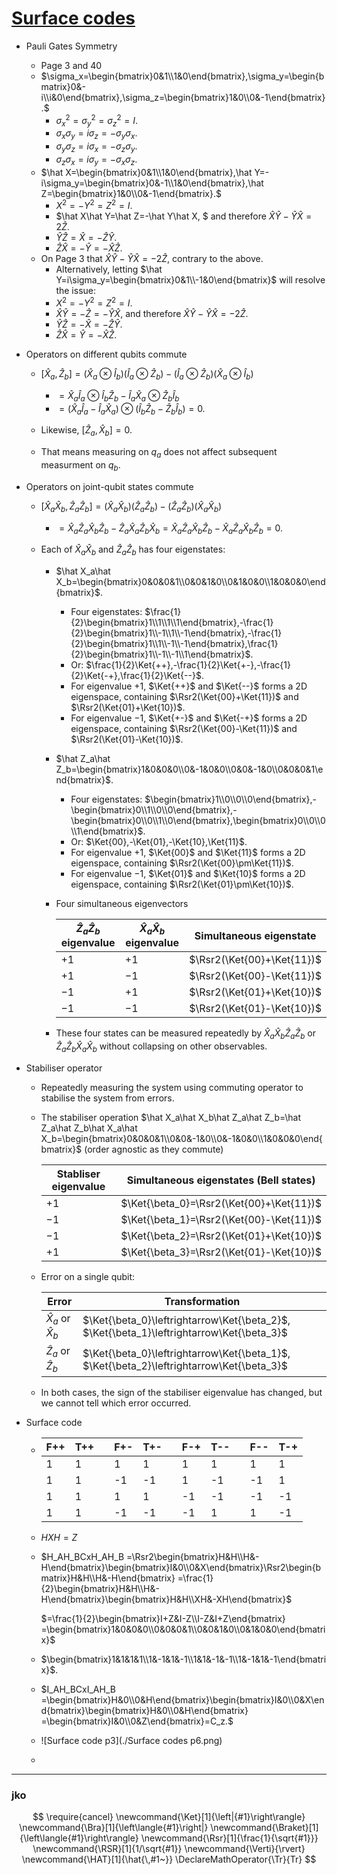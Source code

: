 # [Surface codes](https://arxiv.org/pdf/1208.0928.pdf)

- Pauli Gates Symmetry
  - Page 3 and 40
  - $\sigma_x=\begin{bmatrix}0&1\\1&0\end{bmatrix},\sigma_y=\begin{bmatrix}0&-i\\i&0\end{bmatrix},\sigma_z=\begin{bmatrix}1&0\\0&-1\end{bmatrix}.$
    - $\sigma_x^2=\sigma_y^2=\sigma_z^2=I.$
    - $\sigma_x\sigma_y=i\sigma_z=-\sigma_y\sigma_x.$
    - $\sigma_y\sigma_z=i\sigma_x=-\sigma_z\sigma_y.$
    - $\sigma_z\sigma_x=i\sigma_y=-\sigma_x\sigma_z.$
  - $\hat X=\begin{bmatrix}0&1\\1&0\end{bmatrix},\hat Y=-i\sigma_y=\begin{bmatrix}0&-1\\1&0\end{bmatrix},\hat Z=\begin{bmatrix}1&0\\0&-1\end{bmatrix}.$
    - $X^2=-Y^2=Z^2=I.$
    - $\hat X\hat Y=\hat Z=-\hat Y\hat X, $ and therefore $\hat X\hat Y-\hat Y\hat X=2\hat Z.$
    - $\hat Y\hat Z=\hat X=-\hat Z\hat Y.$
    - $\hat Z\hat X=-\hat Y=-\hat X\hat Z.$
  - On Page 3 that $\hat X\hat Y-\hat Y\hat X=-2\hat Z$, contrary to the above.
    - Alternatively, letting $\hat Y=i\sigma_y=\begin{bmatrix}0&1\\-1&0\end{bmatrix}$ will resolve the issue:
    - $X^2=-Y^2=Z^2=I.$
    - $\hat X\hat Y=-\hat Z=-\hat Y\hat X,$ and therefore $\hat X\hat Y-\hat Y\hat X=-2\hat Z.$
    - $\hat Y\hat Z=-\hat X=-\hat Z\hat Y.$
    - $\hat Z\hat X=\hat Y=-\hat X\hat Z.$

- Operators on different qubits commute
  - $[\hat X_a,\hat Z_b]=(\hat X_a\otimes\hat I_b)(\hat I_a\otimes\hat Z_b)-(\hat I_a\otimes\hat Z_b)(\hat X_a\otimes\hat I_b)$
    - $=\hat X_a\hat I_a\otimes\hat I_b\hat Z_b-\hat I_a\hat X_a\otimes\hat Z_b\hat I_b$
    - $=(\hat X_a\hat I_a-\hat I_a\hat X_a)\otimes(\hat I_b\hat Z_b-\hat Z_b\hat I_b)=0.$

  - Likewise, $[\hat Z_a,\hat X_b]=0.$
  - That means measuring on $q_a$ does not affect subsequent measurment on $q_b$.

- Operators on joint-qubit states commute
  - $[\hat X_a\hat X_b,\hat Z_a\hat Z_b]=(\hat X_a\hat X_b)(\hat Z_a\hat Z_b)-(\hat Z_a\hat Z_b)(\hat X_a\hat X_b)$
    - $=\hat X_a\hat Z_a\hat X_b\hat Z_b-\hat Z_a\hat X_a\hat Z_b\hat X_b=\hat X_a\hat Z_a\hat X_b\hat Z_b-\hat X_a\hat Z_a\hat X_b\hat Z_b=0.$

  - Each of $\hat X_a\hat X_b$ and $\hat Z_a\hat Z_b$ has four eigenstates:
    - $\hat X_a\hat X_b=\begin{bmatrix}0&0&0&1\\0&0&1&0\\0&1&0&0\\1&0&0&0\end{bmatrix}$.
      - Four eigenstates: $\frac{1}{2}\begin{bmatrix}1\\1\\1\\1\end{bmatrix},-\frac{1}{2}\begin{bmatrix}1\\-1\\1\\-1\end{bmatrix},-\frac{1}{2}\begin{bmatrix}1\\1\\-1\\-1\end{bmatrix},\frac{1}{2}\begin{bmatrix}1\\-1\\-1\\1\end{bmatrix}$.
      - Or: $\frac{1}{2}\Ket{++},-\frac{1}{2}\Ket{+-},-\frac{1}{2}\Ket{-+},\frac{1}{2}\Ket{--}$.
      - For eigenvalue $+1$, $\Ket{++}$ and $\Ket{--}$ forms a 2D eigenspace, containing $\Rsr2(\Ket{00}+\Ket{11})$ and $\Rsr2(\Ket{01}+\Ket{10})$.
      - For eigenvalue $-1$, $\Ket{+-}$ and $\Ket{-+}$ forms a 2D eigenspace, containing $\Rsr2(\Ket{00}-\Ket{11})$ and $\Rsr2(\Ket{01}-\Ket{10})$.

    - $\hat Z_a\hat Z_b=\begin{bmatrix}1&0&0&0\\0&-1&0&0\\0&0&-1&0\\0&0&0&1\end{bmatrix}$.
      - Four eigenstates: $\begin{bmatrix}1\\0\\0\\0\end{bmatrix},-\begin{bmatrix}0\\1\\0\\0\end{bmatrix},-\begin{bmatrix}0\\0\\1\\0\end{bmatrix},\begin{bmatrix}0\\0\\0\\1\end{bmatrix}$.
      - Or: $\Ket{00},-\Ket{01},-\Ket{10},\Ket{11}$.
      - For eigenvalue $+1$, $\Ket{00}$ and $\Ket{11}$ forms a 2D eigenspace, containing $\Rsr2(\Ket{00}\pm\Ket{11})$.
      - For eigenvalue $-1$, $\Ket{01}$ and $\Ket{10}$ forms a 2D eigenspace, containing $\Rsr2(\Ket{01}\pm\Ket{10})$.

    - Four simultaneous eigenvectors

      | $\hat Z_a\hat Z_b$ eigenvalue | $\hat X_a\hat X_b$ eigenvalue | Simultaneous eigenstate    |
      | ----------------------------- | ----------------------------- | -------------------------- |
      | $+1$                          | $+1$                          | $\Rsr2(\Ket{00}+\Ket{11})$ |
      | $+1$                          | $-1$                          | $\Rsr2(\Ket{00}-\Ket{11})$ |
      | $-1$                          | $+1$                          | $\Rsr2(\Ket{01}+\Ket{10})$ |
      | $-1$                          | $-1$                          | $\Rsr2(\Ket{01}-\Ket{10})$ |

    - These four states can be measured repeatedly by $\hat X_a\hat X_b\hat Z_a\hat Z_b$ or $\hat Z_a\hat Z_b\hat X_a\hat X_b$ without collapsing on other observables.

- Stabiliser operator

  - Repeatedly measuring the system using commuting operator to stabilise the system from errors.

  - The stabiliser operation $\hat X_a\hat X_b\hat Z_a\hat Z_b=\hat Z_a\hat Z_b\hat X_a\hat X_b=\begin{bmatrix}0&0&0&1\\0&0&-1&0\\0&-1&0&0\\1&0&0&0\end{bmatrix}$ (order agnostic as they commute)

    | Stabliser eigenvalue | Simultaneous eigenstates (Bell states)   |
    | -------------------- | ---------------------------------------- |
    | $+1$                 | $\Ket{\beta_0}=\Rsr2(\Ket{00}+\Ket{11})$ |
    | $-1$                 | $\Ket{\beta_1}=\Rsr2(\Ket{00}-\Ket{11})$ |
    | $-1$                 | $\Ket{\beta_2}=\Rsr2(\Ket{01}+\Ket{10})$ |
    | $+1$                 | $\Ket{\beta_3}=\Rsr2(\Ket{01}-\Ket{10})$ |

  - Error on a single qubit:

    | Error                    | Transformation                                               |
    | ------------------------ | ------------------------------------------------------------ |
    | $\hat X_a$ or $\hat X_b$ | $\Ket{\beta_0}\leftrightarrow\Ket{\beta_2}$, $\Ket{\beta_1}\leftrightarrow\Ket{\beta_3}$ |
    | $\hat Z_a$ or $\hat Z_b$ | $\Ket{\beta_0}\leftrightarrow\Ket{\beta_1}$, $\Ket{\beta_2}\leftrightarrow\Ket{\beta_3}$ |

  - In both cases, the sign of the stabiliser eigenvalue has changed, but we cannot tell which error occurred.

- Surface code

  - | F++  | T++  |      | F+-  | T+-  |      | F-+  | T--  |      | F--  | T-+  |
    | ---- | ---- | ---- | ---- | ---- | ---- | ---- | ---- | ---- | ---- | ---- |
    | 1    | 1    |      | 1    | 1    |      | 1    | 1    |      | 1    | 1    |
    | 1    | 1    |      | -1   | -1   |      | 1    | -1   |      | -1   | 1    |
    | 1    | 1    |      | 1    | 1    |      | -1   | -1   |      | -1   | -1   |
    | 1    | 1    |      | -1   | -1   |      | -1   | 1    |      | 1    | -1   |

  - $HXH=Z$

  - $H_AH_BCxH_AH_B
    =\Rsr2\begin{bmatrix}H&H\\H&-H\end{bmatrix}\begin{bmatrix}I&0\\0&X\end{bmatrix}\Rsr2\begin{bmatrix}H&H\\H&-H\end{bmatrix}
    =\frac{1}{2}\begin{bmatrix}H&H\\H&-H\end{bmatrix}\begin{bmatrix}H&H\\XH&-XH\end{bmatrix}$

    $=\frac{1}{2}\begin{bmatrix}I+Z&I-Z\\I-Z&I+Z\end{bmatrix}
    =\begin{bmatrix}1&0&0&0\\0&0&0&1\\0&0&1&0\\0&1&0&0\end{bmatrix}$

  - $\begin{bmatrix}1&1&1&1\\1&-1&1&-1\\1&1&-1&-1\\1&-1&1&-1\end{bmatrix}$.

  - $I_AH_BCxI_AH_B
    =\begin{bmatrix}H&0\\0&H\end{bmatrix}\begin{bmatrix}I&0\\0&X\end{bmatrix}\begin{bmatrix}H&0\\0&H\end{bmatrix}
    =\begin{bmatrix}I&0\\0&Z\end{bmatrix}=C_z.$

  - ![Surface code p3](./Surface codes p6.png)

  -







---

### jko

$$
\require{cancel}
\newcommand{\Ket}[1]{\left|{#1}\right\rangle}
\newcommand{\Bra}[1]{\left\langle{#1}\right|}
\newcommand{\Braket}[1]{\left\langle{#1}\right\rangle}
\newcommand{\Rsr}[1]{\frac{1}{\sqrt{#1}}}
\newcommand{\RSR}[1]{1/\sqrt{#1}}
\newcommand{\Verti}{\rvert}
\newcommand{\HAT}[1]{\hat{\,#1~}}
\DeclareMathOperator{\Tr}{Tr}
$$

